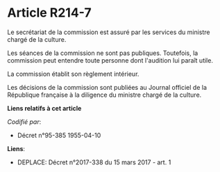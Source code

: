 # Article R214-7

Le secrétariat de la commission est assuré par les services du ministre chargé de la culture.

Les séances de la commission ne sont pas publiques. Toutefois, la commission peut entendre toute personne dont l'audition lui
paraît utile.

La commission établit son règlement intérieur.

Les décisions de la commission sont publiées au Journal officiel de la République française à la diligence du ministre chargé
de la culture.

**Liens relatifs à cet article**

_Codifié par_:

  - Décret n°95-385 1955-04-10

**Liens**:

  - DEPLACE: Décret n°2017-338 du 15 mars 2017 - art. 1

